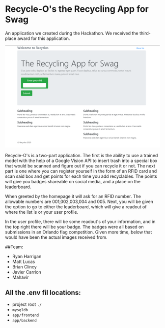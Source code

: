 # Recycle-O's the Recycling App for Swag

An application we created during the Hackathon. We received the third-place award for this application. 

![Recycle-O's](screenshot.png)

Recycle-O's is a two-part application. The first is the ability to use a trained model with the help of a Google Vision API to insert trash into a special box that would be scanned and figure out if you can recycle it or not. The next part is one where you can register yourself in the form of an RFID card and scan said box and get points for each time you add recyclables. The points will give you badges shareable on social media, and a place on the leaderboard.

When greeted by the homepage it will ask for an RFID number. The allowable numbers are 001,002,003,004 and 005. Next, you will be given the option to go to either the leaderboard, which will give a readout of where the list is or your user profile.

In the user profile, there will be some readout's of your information, and in the top right there will be your badge. The badges were all based on submissions in an Orlando flag competition. Given more time, below that would have been the actual images received from.

##Team:

* Ryan Harrigan 
* Matt Lucas
* Brian Clincy
* Javier Carrion
* Mahavir

## All the .env fil locations:
* project root `./`
* `mysqldb`
* `app/frontend`
* `app/backend`
